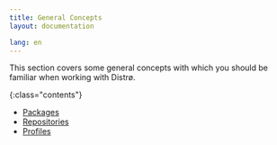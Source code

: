 ```yaml
---
title: General Concepts
layout: documentation

lang: en
---
```


This section covers some general concepts with which you should be familiar when working
with Distrø.

{:class="contents"}
+ [Packages](/en/docs/general-concepts/packages.html)
+ [Repositories](/en/docs/general-concepts/repositories.html)
+ [Profiles](/en/docs/general-concepts/profiles.html)
